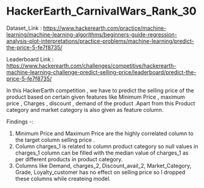 # HackerEarth_CarnivalWars_Rank_30

Dataset_Link : https://www.hackerearth.com/practice/machine-learning/machine-learning-algorithms/beginners-guide-regression-analysis-plot-interpretations/practice-problems/machine-learning/predict-the-price-5-fe7f8735/

Leaderboard Link :  https://www.hackerearth.com/challenges/competitive/hackerearth-machine-learning-challenge-predict-selling-price/leaderboard/predict-the-price-5-fe7f8735/

In this HackerEarth competition , we have to predict the selling price of the product based on certain given features like Minimum Price , maximum price , Charges , discount , demand of the product .Apart from this Product category and market category is also given as feature column.

Findings -:
1) Minimum Price and Maximum Price are the highly correlated column to the target column selling price . 
2) Column charges_1 is related to column product category so null values in charges_1 column can be filled with the median value of charges_1 as per different products in product category.
3) Columns like Demand, charges_2, Discount_avail_2, Market_Category, Grade, Loyalty_customer has no effect on selling price so I dropped these columns while createing model.
